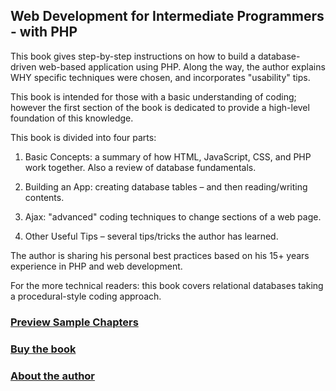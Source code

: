 ## Web Development for Intermediate Programmers - with PHP

This book gives step-by-step instructions on how to build a database-driven web-based application using PHP.  Along the way, the author explains WHY specific techniques were chosen, and incorporates "usability" tips.

This book is intended for those with a basic understanding of coding; however the first section of the book is dedicated to provide a high-level foundation of this knowledge.

This book is divided into four parts:

1.  Basic Concepts: a summary of how HTML, JavaScript, CSS, and PHP work together.  Also a review of database fundamentals.

2.  Building an App: creating database tables – and then reading/writing contents.

3.  Ajax: "advanced" coding techniques to change sections of a web page.

4.  Other Useful Tips – several tips/tricks the author has learned.


The author is sharing his personal best practices based on his 15+ years experience in PHP and web development.

For the more technical readers: this book covers relational databases taking a procedural-style coding approach.


### [Preview Sample Chapters](https://github.com/stevesohcot/php-book/raw/master/php-web-development-intermediate-programmers-book-preview.pdf)

### [Buy the book](https://www.amazon.com/dp/1536819670/)

### [About the author](http://www.stevesohcot.com)
